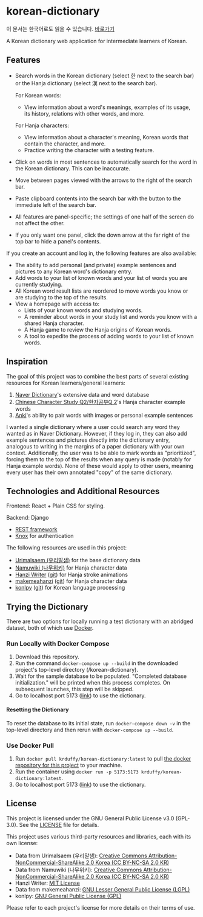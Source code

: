 # korean-dictionary

이 문서는 한국어로도 읽을 수 있습니다. [바로가기](README_kr.md)

A Korean dictionary web application for intermediate learners of Korean.

## Features

- Search words in the Korean dictionary (select 한 next to the search bar) or the Hanja dictionary (select 漢 next to the search bar).

  For Korean words:  
    - View information about a word's meanings, examples of its usage, its history, relations with other words, and more.
  
  For Hanja characters:  
    - View information about a character's meaning, Korean words that contain the character, and more.
    - Practice writing the character with a testing feature.
    
- Click on words in most sentences to automatically search for the word in the Korean dictionary. This can be inaccurate.
- Move between pages viewed with the arrows to the right of the search bar.
- Paste clipboard contents into the search bar with the button to the immediate left of the search bar.
- All features are panel-specific; the settings of one half of the screen do not affect the other.
- If you only want one panel, click the down arrow at the far right of the top bar to hide a panel's contents.

If you create an account and log in, the following features are also available:
- The ability to add personal (and private) example sentences and pictures to any Korean word's dictionary entry.
- Add words to your list of known words and your list of words you are currently studying.
- All Korean word result lists are reordered to move words you know or are studying to the top of the results.
- View a homepage with access to:
  - Lists of your known words and studying words.
  - A reminder about words in your study list and words you know with a shared Hanja character.
  - A Hanja game to review the Hanja origins of Korean words.
  - A tool to expedite the process of adding words to your list of known words.

## Inspiration
The goal of this project was to combine the best parts of several existing resources for Korean learners/general learners:  
1. [Naver Dictionary](https://ko.dict.naver.com/#/main)'s extensive data and word database  
2. [Chinese Character Study Q2/한자공부Q 2](https://play.google.com/store/apps/details?id=com.aribada.edu.qhanja&hl=ko)'s Hanja character example words  
3. [Anki](https://apps.ankiweb.net/)'s ability to pair words with images or personal example sentences

I wanted a single dictionary where a user could search any word they wanted as in Naver Dictionary. However, if they log in, they can also add example sentences and pictures directly into the dictionary entry, analogous to writing in the margins of a paper dictionary with your own context. Additionally, the user was to be able to mark words as "prioritized", forcing them to the top of the results when any query is made (notably for Hanja example words). None of these would apply to other users, meaning every user has their own annotated "copy" of the same dictionary.

## Technologies and Additional Resources
Frontend: React + Plain CSS for styling.

Backend: Django  
* [REST framework](https://www.django-rest-framework.org)  
* [Knox](https://github.com/jazzband/django-rest-knox) for authentication  

The following resources are used in this project:  
* [Urimalsaem (우리말샘)](https://opendict.korean.go.kr/main) for the base dictionary data  
* [Namuwiki (나무위키)](https://namu.wiki) for Hanja character data  
* [Hanzi Writer](https://hanziwriter.org/) ([git](https://github.com/chanind/hanzi-writer)) for Hanja stroke animations
* [makemeahanzi](https://www.skishore.me/makemeahanzi/) ([git](https://github.com/skishore/makemeahanzi)) for Hanja character data
* [konlpy](https://konlpy.org/en/latest/) ([git](https://github.com/konlpy/konlpy)) for Korean language processing  

## Trying the Dictionary

There are two options for locally running a test dictionary with an abridged dataset, both of which use [Docker](https://www.docker.com/).

### Run Locally with Docker Compose
1. Download this repository.
2. Run the command `docker-compose up --build` in the downloaded project's top-level directory (/korean-dictionary).
3. Wait for the sample database to be populated. "Completed database initialization." will be printed when this process completes. On subsequent launches, this step will be skipped.
4. Go to localhost port 5173 ([link](http://localhost:5173/)) to use the dictionary.  

#### Resetting the Dictionary  
To reset the database to its initial state, run `docker-compose down -v` in the top-level directory and then rerun with `docker-compose up --build`.  

### Use Docker Pull
1. Run `docker pull krduffy/korean-dictionary:latest` to pull [the docker repository for this project](https://hub.docker.com/repository/docker/krduffy/korean-dictionary/general) to your machine.
2. Run the container using `docker run -p 5173:5173 krduffy/korean-dictionary:latest`.
3. Go to localhost port 5173 ([link](http://localhost:5173/)) to use the dictionary.

## License

This project is licensed under the GNU General Public License v3.0 (GPL-3.0). See the [LICENSE](LICENSE) file for details.

This project uses various third-party resources and libraries, each with its own license:

- Data from Urimalsaem (우리말샘): [Creative Commons Attribution-NonCommercial-ShareAlike 2.0 Korea (CC BY-NC-SA 2.0 KR)](LICENSES/by-nc-sa-2.0-kr.txt)
- Data from Namuwiki (나무위키): [Creative Commons Attribution-NonCommercial-ShareAlike 2.0 Korea (CC BY-NC-SA 2.0 KR)](LICENSES/by-nc-sa-2.0-kr.txt)
- Hanzi Writer: [MIT License](LICENSES/mit.txt)
- Data from makemeahanzi: [GNU Lesser General Public License (LGPL)](LICENSES/lgpl.txt)
- konlpy: [GNU General Public License (GPL)](LICENSES/gpl.txt)

Please refer to each project's license for more details on their terms of use.
